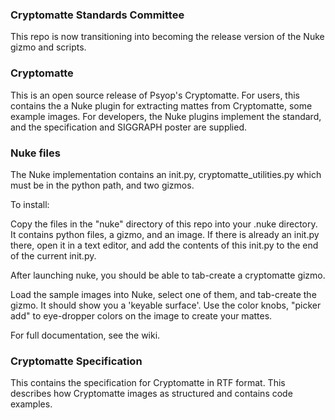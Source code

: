### Cryptomatte Standards Committee ###

This repo is now transitioning into becoming the release version of the Nuke gizmo and scripts. 

### Cryptomatte ###

This is an open source release of Psyop's Cryptomatte. For users, this contains the a Nuke plugin for extracting mattes from Cryptomatte, some example images. For developers, the Nuke plugins implement the standard, and the specification and SIGGRAPH poster are supplied. 

### Nuke files ###

The Nuke implementation contains an init.py, cryptomatte_utilities.py which must be in the python path, and two gizmos.

To install:

Copy the files in the "nuke" directory of this repo into your .nuke directory. It contains python files, a gizmo, and an image. If there is already an init.py there, open it in a text editor, and add the contents of this init.py to the end of the current init.py.

After launching nuke, you should be able to tab-create a cryptomatte gizmo. 

Load the sample images into Nuke, select one of them, and tab-create the gizmo. It should show you a 'keyable surface'. Use the color knobs, "picker add" to eye-dropper colors on the image to create your mattes. 

For full documentation, see the wiki. 

### Cryptomatte Specification ###

This contains the specification for Cryptomatte in RTF format. This describes how Cryptomatte images as structured and contains code examples. 


